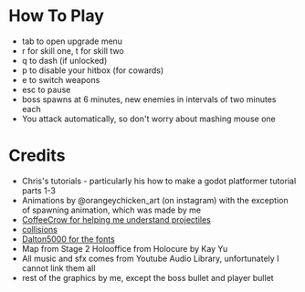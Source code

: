 # How To Play
- tab to open upgrade menu
- r for skill one, t for skill two
- q to dash (if unlocked)
- p to disable your hitbox (for cowards)
- e to switch weapons
- esc to pause
- boss spawns at 6 minutes, new enemies in intervals of two minutes each
- You attack automatically, so don't worry about mashing mouse one
  
# Credits
- Chris's tutorials - particularly his how to make a godot platformer tutorial parts 1-3
- Animations by @orangeychicken_art (on instagram) with the exception of spawning animation, which was made by me
- [CoffeeCrow for helping me understand projectiles](https://www.youtube.com/watch?v=vDlzmPL5PDs&pp=ygUXY29mZmVlY3JvdyBwcm9qZWN0aWw7ZXM%3D)
- [collisions](https://www.youtube.com/watch?v=EqxyCswIVfM&t=2s&pp=ygUQY29sbGlzaW9ucyBnb2RvdA%3D%3D)
- [Dalton5000 for the fonts](https://godotengine.org/asset-library/asset/316)
- Map from Stage 2 Holooffice from Holocure by Kay Yu
- All music and sfx comes from Youtube Audio Library, unfortunately I cannot link them all
- rest of the graphics by me, except the boss bullet and player bullet
